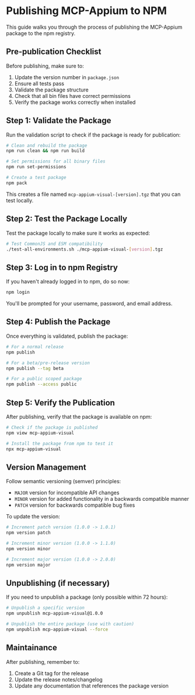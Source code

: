 # Publishing MCP-Appium to NPM

This guide walks you through the process of publishing the MCP-Appium package to the npm registry.

## Pre-publication Checklist

Before publishing, make sure to:

1. Update the version number in `package.json`
2. Ensure all tests pass
3. Validate the package structure
4. Check that all bin files have correct permissions
5. Verify the package works correctly when installed

## Step 1: Validate the Package

Run the validation script to check if the package is ready for publication:

```bash
# Clean and rebuild the package
npm run clean && npm run build

# Set permissions for all binary files
npm run set-permissions

# Create a test package
npm pack
```

This creates a file named `mcp-appium-visual-[version].tgz` that you can test locally.

## Step 2: Test the Package Locally

Test the package locally to make sure it works as expected:

```bash
# Test CommonJS and ESM compatibility
./test-all-environments.sh ./mcp-appium-visual-[version].tgz
```

## Step 3: Log in to npm Registry

If you haven't already logged in to npm, do so now:

```bash
npm login
```

You'll be prompted for your username, password, and email address.

## Step 4: Publish the Package

Once everything is validated, publish the package:

```bash
# For a normal release
npm publish

# For a beta/pre-release version
npm publish --tag beta

# For a public scoped package
npm publish --access public
```

## Step 5: Verify the Publication

After publishing, verify that the package is available on npm:

```bash
# Check if the package is published
npm view mcp-appium-visual

# Install the package from npm to test it
npx mcp-appium-visual
```

## Version Management

Follow semantic versioning (semver) principles:

- `MAJOR` version for incompatible API changes
- `MINOR` version for added functionality in a backwards compatible manner
- `PATCH` version for backwards compatible bug fixes

To update the version:

```bash
# Increment patch version (1.0.0 -> 1.0.1)
npm version patch

# Increment minor version (1.0.0 -> 1.1.0)
npm version minor

# Increment major version (1.0.0 -> 2.0.0)
npm version major
```

## Unpublishing (if necessary)

If you need to unpublish a package (only possible within 72 hours):

```bash
# Unpublish a specific version
npm unpublish mcp-appium-visual@1.0.0

# Unpublish the entire package (use with caution)
npm unpublish mcp-appium-visual --force
```

## Maintainance

After publishing, remember to:

1. Create a Git tag for the release
2. Update the release notes/changelog
3. Update any documentation that references the package version
